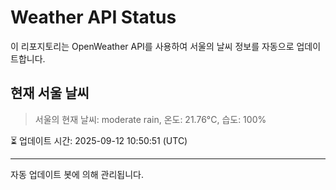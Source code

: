 
# Weather API Status

이 리포지토리는 OpenWeather API를 사용하여 서울의 날씨 정보를 자동으로 업데이트합니다.

## 현재 서울 날씨
> 서울의 현재 날씨: moderate rain, 온도: 21.76°C, 습도: 100%

⏳ 업데이트 시간: 2025-09-12 10:50:51 (UTC)

---
자동 업데이트 봇에 의해 관리됩니다.
